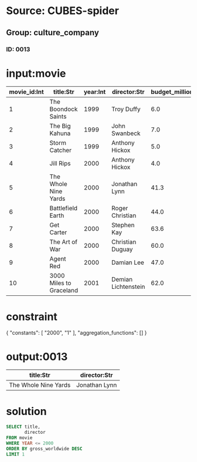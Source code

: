 # Source: CUBES-spider
## Group: culture_company
### ID: 0013

# input:movie

| movie_id:Int | title:Str | year:Int | director:Str | budget_million:Dbl | gross_worldwide:Int |
|---|---|---|---|---|---|
| 1 | The Boondock Saints | 1999 | Troy Duffy | 6.0 | 30471 |
| 2 | The Big Kahuna | 1999 | John Swanbeck | 7.0 | 3728888 |
| 3 | Storm Catcher | 1999 | Anthony Hickox | 5.0 | 40500 |
| 4 | Jill Rips | 2000 | Anthony Hickox | 4.0 | 456774 |
| 5 | The Whole Nine Yards | 2000 | Jonathan Lynn | 41.3 | 106371651 |
| 6 | Battlefield Earth | 2000 | Roger Christian | 44.0 | 29725663 |
| 7 | Get Carter | 2000 | Stephen Kay | 63.6 | 19412993 |
| 8 | The Art of War | 2000 | Christian Duguay | 60.0 | 40400425 |
| 9 | Agent Red | 2000 | Damian Lee | 47.0 | 543356 |
| 10 | 3000 Miles to Graceland | 2001 | Demian Lichtenstein | 62.0 | 18720175 |

# constraint

{
  "constants": [
    "2000",
    "1"
  ],
  "aggregation_functions": []
}

# output:0013

| title:Str | director:Str |
|---|---|
| The Whole Nine Yards | Jonathan Lynn |

# solution

```sql
SELECT title,
       director
FROM movie
WHERE YEAR <= 2000
ORDER BY gross_worldwide DESC
LIMIT 1
```

